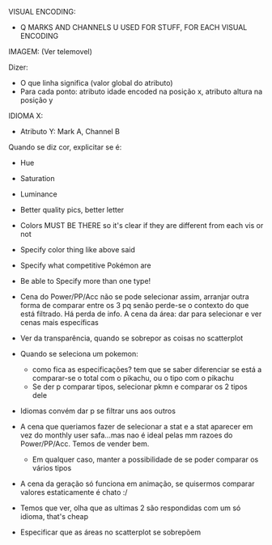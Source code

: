 VISUAL ENCODING:
- Q MARKS AND CHANNELS U USED FOR STUFF, 
FOR EACH VISUAL ENCODING

IMAGEM: (Ver telemovel)

Dizer:
- O que linha significa (valor global do atributo)
- Para cada ponto: atributo idade encoded na posição x,
atributo altura na posição y

IDIOMA X:
- Atributo Y: Mark A, Channel B

Quando se diz cor, explicitar se é:
- Hue
- Saturation
- Luminance


- Better quality pics, better letter
- Colors MUST BE THERE so it's clear if they are different from each vis or not
- Specify color thing like above said
- Specify what competitive Pokémon are
- Be able to Specify more than one type!
- Cena do Power/PP/Acc não se pode selecionar assim, arranjar outra forma de comparar entre os 3 pq senão perde-se o contexto do que está filtrado. Há perda de info.
A cena da área: dar para selecionar e ver cenas mais específicas
- Ver da transparência, quando se sobrepor as coisas no scatterplot
- Quando se seleciona um pokemon:
    - como fica as especificações? tem que se saber diferenciar se está a comparar-se o total com o pikachu, ou o tipo com o pikachu
    - Se der p comparar tipos, selecionar pkmn e comparar os 2 tipos dele
- Idiomas convém dar p se filtrar uns aos outros
- A cena que queriamos fazer de selecionar a stat e a stat aparecer em vez do monthly user safa...mas nao é ideal pelas mm razoes do Power/PP/Acc. Temos de vender bem.
    - Em qualquer caso, manter a possibilidade de se poder comparar os vários tipos
- A cena da geração só funciona em animação, se quisermos comparar valores estaticamente é chato :/
- Temos que ver, olha que as ultimas 2 são respondidas com um só idioma, that's cheap
- Especificar que as áreas no scatterplot se sobrepõem